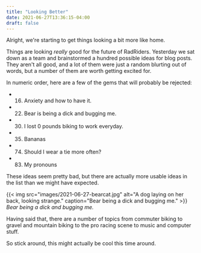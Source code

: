 ```yaml
---
title: "Looking Better"
date: 2021-06-27T13:36:15-04:00
draft: false
---
```


Alright, we're starting to get things looking a bit more like home.

Things are looking *really* good for the future of RadRiders. Yesterday we sat down as a team and brainstormed a hundred possible ideas for blog posts. They aren't all good, and a lot of them were just a random blurting out of words, but a number of them are worth getting excited for.

In numeric order, here are a few of the gems that will probably be rejected:

- 16. Anxiety and how to have it.
- 22. Bear is being a dick and bugging me.
- 30. I lost 0 pounds biking to work everyday.
- 35. Bananas
- 74. Should I wear a tie more often?
- 83. My pronouns

These ideas seem pretty bad, but there are actually more usable ideas in the list than we might have expected.

{{< img src="images/2021-06-27-bearcat.jpg" alt="A dog laying on her back, looking strange." caption="Bear being a dick and bugging me." >}}
*Bear being a dick and bugging me.*

Having said that, there are a number of topics from commuter biking to gravel and mountain biking to the pro racing scene to music and computer stuff.

So stick around, this might actually be cool this time around.
